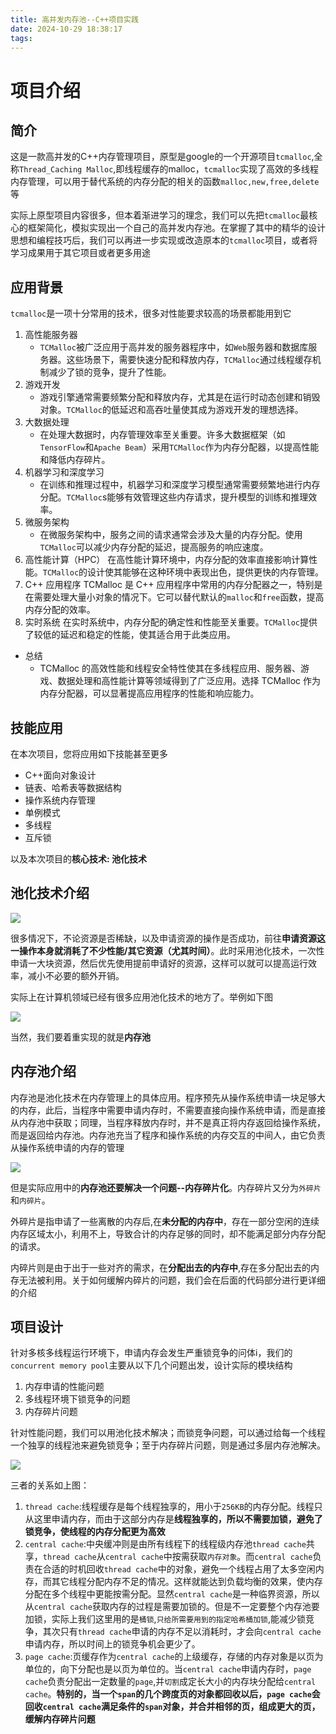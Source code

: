 ```yaml
---
title: 高并发内存池--C++项目实践
date: 2024-10-29 18:38:17
tags:
---
```

# 项目介绍

## 简介
这是一款高并发的C++内存管理项目，原型是google的一个开源项目`tcmalloc`,全称`Thread_Caching Malloc`,即线程缓存的malloc，`tcmalloc`实现了高效的多线程内存管理，可以用于替代系统的内存分配的相关的函数`malloc,new,free,delete`等

实际上原型项目内容很多，但本着渐进学习的理念，我们可以先把`tcmalloc`最核心的框架简化，模拟实现出一个自己的高并发内存池。在掌握了其中的精华的设计思想和编程技巧后，我们可以再进一步实现或改造原本的`tcmalloc`项目，或者将学习成果用于其它项目或者更多用途

## 应用背景
`tcmalloc`是一项十分常用的技术，很多对性能要求较高的场景都能用到它

1. 高性能服务器
   + `TCMalloc`被广泛应用于高并发的服务器程序中，如`Web`服务器和数据库服务器。这些场景下，需要快速分配和释放内存，`TCMalloc`通过线程缓存机制减少了锁的竞争，提升了性能。
2. 游戏开发
   + 游戏引擎通常需要频繁分配和释放内存，尤其是在运行时动态创建和销毁对象。`TCMalloc`的低延迟和高吞吐量使其成为游戏开发的理想选择。
3. 大数据处理
   + 在处理大数据时，内存管理效率至关重要。许多大数据框架（如`TensorFlow`和`Apache Beam`）采用`TCMalloc`作为内存分配器，以提高性能和降低内存碎片。
4. 机器学习和深度学习
   + 在训练和推理过程中，机器学习和深度学习模型通常需要频繁地进行内存分配。`TCMalloc`s能够有效管理这些内存请求，提升模型的训练和推理效率。
5. 微服务架构
   + 在微服务架构中，服务之间的请求通常会涉及大量的内存分配。使用`TCMalloc`可以减少内存分配的延迟，提高服务的响应速度。
6. 高性能计算（HPC）
在高性能计算环境中，内存分配的效率直接影响计算性能。`TCMalloc`的设计使其能够在这种环境中表现出色，提供更快的内存管理。
7. C++ 应用程序
TCMalloc 是 C++ 应用程序中常用的内存分配器之一，特别是在需要处理大量小对象的情况下。它可以替代默认的`malloc`和`free`函数，提高内存分配的效率。
8. 实时系统
在实时系统中，内存分配的确定性和性能至关重要。`TCMalloc`提供了较低的延迟和稳定的性能，使其适合用于此类应用。

+ 总结
  + TCMalloc 的高效性能和线程安全特性使其在多线程应用、服务器、游戏、数据处理和高性能计算等领域得到了广泛应用。选择 TCMalloc 作为内存分配器，可以显著提高应用程序的性能和响应能力。

## 技能应用
在本次项目，您将应用如下技能甚至更多

+ C++面向对象设计
+ 链表、哈希表等数据结构
+ 操作系统内存管理
+ 单例模式
+ 多线程
+ 互斥锁

以及本次项目的**核心技术: 池化技术**

## 池化技术介绍
![](https://picbed0521.oss-cn-shanghai.aliyuncs.com/blogpic/202410292014754.png)

很多情况下，不论资源是否稀缺，以及申请资源的操作是否成功，前往**申请资源这一操作本身就消耗了不少性能/其它资源（尤其时间）**。此时采用池化技术，一次性申请一大块资源，然后优先使用提前申请好的资源，这样可以就可以提高运行效率，减小不必要的额外开销。

实际上在计算机领域已经有很多应用池化技术的地方了。举例如下图

![](https://picbed0521.oss-cn-shanghai.aliyuncs.com/blogpic/202410292031101.png)

当然，我们要着重实现的就是**内存池**

## 内存池介绍
内存池是池化技术在内存管理上的具体应用。程序预先从操作系统申请一块足够大的内存，此后，当程序中需要申请内存时，不需要直接向操作系统申请，而是直接从内存池中获取；同理，当程序释放内存时，并不是真正将内存返回给操作系统，而是返回给内存池。内存池充当了程序和操作系统的内存交互的中间人，由它负责从操作系统申请的内存的管理

![](https://picbed0521.oss-cn-shanghai.aliyuncs.com/blogpic/202410292052909.png)

但是实际应用中的**内存池还要解决一个问题--内存碎片化**。内存碎片又分为`外碎片`和`内碎片`。

外碎片是指申请了一些离散的内存后,在**未分配的内存中**，存在一部分空闲的连续内存区域太小，利用不上，导致合计的内存足够的同时，却不能满足部分内存分配的请求。

内碎片则是由于出于一些对齐的需求，在**分配出去的内存中**,存在多分配出去的内存无法被利用。关于如何缓解内碎片的问题，我们会在后面的代码部分进行更详细的介绍

## 项目设计
针对多核多线程运行环境下，申请内存会发生严重锁竞争的问体i，我们的`concurrent memory pool`主要从以下几个问题出发，设计实际的模块结构

1. 内存申请的性能问题
2. 多线程环境下锁竞争的问题
3. 内存碎片问题

针对性能问题，我们可以用池化技术解决；而锁竞争问题，可以通过给每一个线程一个独享的线程池来避免锁竞争；至于内存碎片问题，则是通过多层内存池解决。

![](https://picbed0521.oss-cn-shanghai.aliyuncs.com/blogpic/202410300819196.png)

三者的关系如上图：

1. `thread cache`:线程缓存是每个线程独享的，用小于`256KB`的内存分配。线程只从这里申请内存，而由于这部分内存是**线程独享的，所以不需要加锁，避免了锁竞争，使线程的内存分配更为高效**
2. `central cache`:中央缓冲则是由所有线程下的线程级内存池`thread cache`共享，`thread cache`从`central cache`中按需获取`内存对象`。而`central cache`负责在合适的时机回收`thread cache`中的对象，避免一个线程占用了太多空闲内存，而其它线程分配内存不足的情况。这样就能达到负载均衡的效果，使内存分配在多个线程中更能按需分配。显然`central cache`是一种临界资源，所以从`central cache`获取内存的过程是需要加锁的。但是不一定要整个内存池要加锁，实际上我们这里用的是`桶锁`,`只给所需要用到的指定哈希桶加锁`,能减少锁竞争，其次只有`thread cache`申请的内存不足以消耗时，才会向`central cache`申请内存，所以时间上的锁竞争机会更少了。
3. `page cache`:页缓存作为`central cache`的上级缓存，存储的内存对象是以页为单位的，向下分配也是以页为单位的。当`central cache`申请内存时，`page cache`负责分配出一定数量的`page`,并`切割`成定长大小的内存块分配给`central cache`。**特别的，当一个`span`的几个跨度页的对象都回收以后，`page cache`会回收`central cache`满足条件的`span`对象，并合并相邻的页，组成更大的页，缓解内存碎片问题**